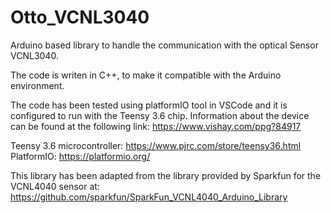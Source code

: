 # Otto_VCNL3040
Arduino based library to handle the communication with the optical Sensor VCNL3040. 

The code is writen in C++, to make it compatible with the Arduino environment.  

The code has been tested using platformIO tool in VSCode and it is configured to run with the Teensy 3.6 chip. 
Information about the device can be found at the following link: https://www.vishay.com/ppg?84917  

Teensy 3.6 microcontroller: https://www.pjrc.com/store/teensy36.html PlatformIO: https://platformio.org/

This library has been adapted from the library provided by Sparkfun for the VCNL4040 sensor at:
https://github.com/sparkfun/SparkFun_VCNL4040_Arduino_Library
